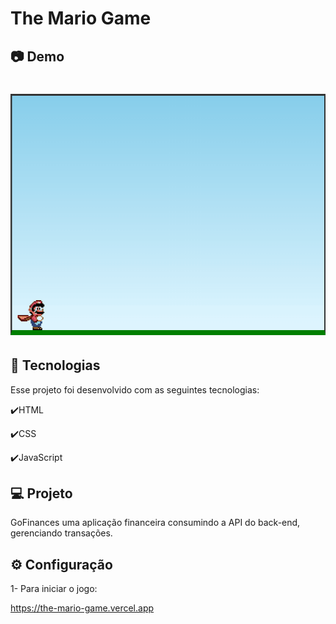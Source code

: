 # The Mario Game

## :camera: Demo

<h1 align="center">
    <img src="./github/TheMarioGame.gif">
</h1>

## :rocket: Tecnologias

Esse projeto foi desenvolvido com as seguintes tecnologias:

✔️HTML

✔️CSS

✔️JavaScript


## 💻 Projeto

GoFinances uma aplicação financeira consumindo a API do back-end, gerenciando transações.

## ⚙ Configuração

1- Para iniciar o jogo:

https://the-mario-game.vercel.app